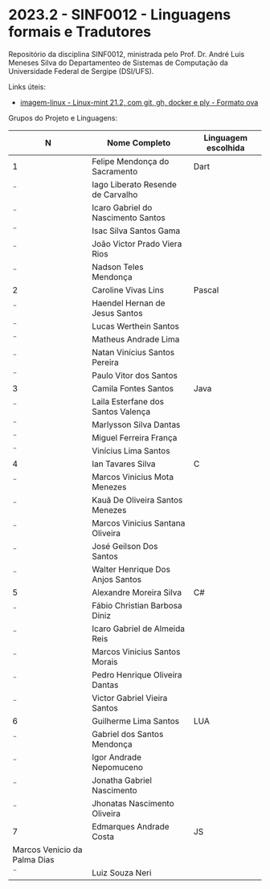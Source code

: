 # 2023.2 - SINF0012 - Linguagens formais e Tradutores

Repositório da disciplina SINF0012, ministrada pelo Prof. Dr. André Luis Meneses Silva do Departamenteo de Sistemas de Computação da Universidade Federal de Sergipe (DSI/UFS).           


Links úteis:

 - [imagem-linux - Linux-mint 21.2, com git, gh, docker e ply - Formato ova](https://drive.google.com/file/d/1fMQwl5DlUCSzIikqoLmL1btlwz3e1Zzn/view?usp=sharing)
 

Grupos do Projeto e Linguagens:


N|Nome Completo   | Linguagem escolhida
-|----------------|-------------------
1|Felipe Mendonça do Sacramento | Dart
¨|Iago Liberato Resende de Carvalho | 
¨|Icaro Gabriel do Nascimento Santos |
¨|Isac Silva Santos Gama |
¨|João Victor Prado Viera Rios |
¨|Nadson Teles Mendonça |
2|Caroline Vivas Lins | Pascal
¨|Haendel Hernan de Jesus Santos | 
¨|Lucas Werthein Santos | 
¨|Matheus Andrade Lima | 
¨|Natan Vinícius Santos Pereira | 
¨|Paulo Vitor dos Santos | 
3|Camila Fontes Santos| Java
¨|Laila Esterfane dos Santos Valença |
¨|Marlysson Silva Dantas| 
¨|Miguel Ferreira França| 
¨|Vinícius Lima Santos| 
4|Ian Tavares Silva | C
¨|Marcos Vinicius Mota Menezes | 
¨|Kauã De Oliveira Santos Menezes | 
¨|Marcos Vinicius Santana Oliveira | 
¨|José Geilson Dos Santos | 
¨|Walter Henrique Dos Anjos Santos | 
5| Alexandre Moreira Silva | C#
¨|Fábio Christian Barbosa Diniz | 
¨|Icaro Gabriel de Almeida Reis | 
¨|Marcos Vinicius Santos Morais | 
¨|Pedro Henrique Oliveira Dantas | 
¨|Victor Gabriel Vieira Santos | 
6|Guilherme Lima Santos | LUA
¨|Gabriel dos Santos Mendonça | 
¨|Igor Andrade Nepomuceno |
¨|Jonatha Gabriel Nascimento |
¨|Jhonatas Nascimento Oliveira |
7|Edmarques Andrade Costa | JS
|Marcos Venicio da Palma Dias |
¨|Luiz Souza Neri |








